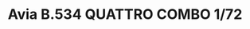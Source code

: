 ---
layout: product
title: "Avia B.534 QUATTRO COMBO  1/72"
price: "8100" 
desc: "Maketa"
img_path: "/assets/img/R0010.webp"
brand: "EDUARD"
available: false
special_offer: false
new: false
soon: false
cat: "010000"
subcat: "010400"
subsubcat: "00"
sifra: "R0010"
popular: false
---